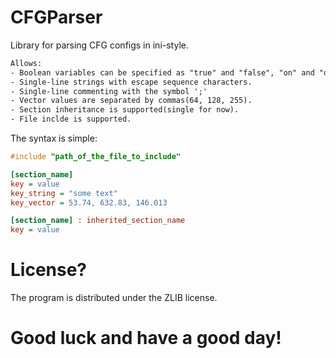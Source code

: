 # CFGParser
Library for parsing CFG configs in ini-style.
```txt
Allows:
- Boolean variables can be specified as "true" and "false", "on" and "off", "yes" and "no", "1" and "0".
- Single-line strings with escape sequence characters.
- Single-line commenting with the symbol ';'
- Vector values are separated by commas(64, 128, 255).
- Section inheritance is supported(single for now).
- File inclde is supported.
```
The syntax is simple:

```cpp
#include "path_of_the_file_to_include"
```
```ini
[section_name]
key = value
key_string = "some text"
key_vector = 53.74, 632.83, 146.013

[section_name] : inherited_section_name
key = value
```

# License?
The program is distributed under the ZLIB license.

# Good luck and have a good day!
